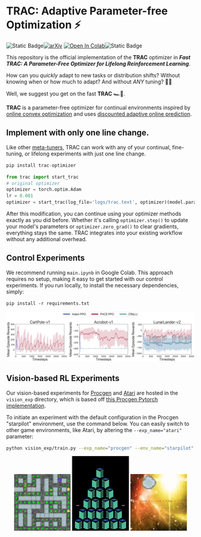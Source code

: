 # TRAC: Adaptive Parameter-free Optimization ⚡️
![Static Badge](https://img.shields.io/badge/project%20page-green?logo=Github&color=purple&link=http%3A%2F%2Fcomputationalrobotics.seas.harvard.edu%2FTRAC%2F)[![arXiv](https://img.shields.io/badge/arXiv-2405.16642-b31b1b.svg)](https://arxiv.org/abs/2405.16642) [![Open In Colab](https://colab.research.google.com/assets/colab-badge.svg)](https://colab.research.google.com/drive/1c5OxMa5fiSVnl5w6J7flrjNUteUkp6BV?usp=sharing)![Static Badge](https://img.shields.io/badge/trac__optimizer-optimizer?logo=python&label=pip%20install&labelColor=white&color=gray&link=https%3A%2F%2Fpypi.org%2Fproject%2Ftrac-optimizer%2F)



This repository is the official implementation of the **TRAC** optimizer in ***Fast TRAC: A Parameter-Free Optimizer for Lifelong Reinforcement Learning***.

How can you _quickly_ adapt to new tasks or distribution shifts? Without knowing when or how much to adapt? And without _ANY_ tuning? 
 🤔💭

Well, we suggest you get on the fast **TRAC** 🏎️💨.

**TRAC** is a parameter-free optimizer for continual environments inspired by [online convex optimization](https://arxiv.org/abs/1912.13213) and uses [discounted adaptive online prediction](https://arxiv.org/abs/2402.02720).

## Implement with only one line change.
Like other [meta-tuners](https://openreview.net/pdf?id=uhKtQMn21D), TRAC can work with any of your continual, fine-tuning, or lifelong experiments with just one line change.
```python
pip install trac-optimizer
```

```python
from trac import start_trac
# original optimizer
optimizer = torch.optim.Adam
lr = 0.001
optimizer = start_trac(log_file='logs/trac.text', optimizer)(model.parameters(), lr=lr)
```

After this modification, you can continue using your optimizer methods exactly as you did before. Whether it's calling `optimizer.step()` to update your model's parameters or `optimizer.zero_grad()` to clear gradients, everything stays the same. TRAC integrates into your existing workflow without any additional overhead.

## Control Experiments

We recommend running ``main.ipynb`` in Google Colab. This approach requires no setup, making it easy to get started with our control experiments. If you run locally, to install the necessary dependencies, simply:

```setup
pip install -r requirements.txt
```
![Control Experiment](figures/control.png)


## Vision-based RL Experiments

Our vision-based experiments for [Procgen](https://openai.com/index/procgen-benchmark/) and [Atari](https://www.gymlibrary.dev/environments/atari/index.html) are hosted in the `vision_exp` directory, which is based off [this Procgen Pytorch implementation](https://github.com/joonleesky/train-procgen-pytorch). 

To initiate an experiment with the default configuration in the Procgen "starpilot" environment, use the command below. You can easily switch to other game environments, like Atari, by altering the `--exp_name="atari"` parameter:

```bash
python vision_exp/train.py --exp_name="procgen" --env_name="starpilot" --optimizer="TRAC" --warmstart_step=0
```
<p align="center">
  <img src="figures/games1.gif" alt="Game 1" width="30%">
  <img src="figures/games2.gif" alt="Game 2" width="30%">
  <img src="figures/games3.gif" alt="Game 3" width="30%">
</p>
